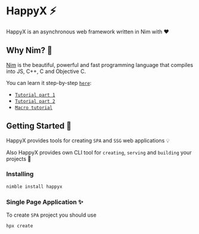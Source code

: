 # HappyX ⚡

HappyX is an asynchronous web framework written in Nim with ❤

## Why Nim? 👑

[Nim](nim-lang.org) is the beautiful, powerful and fast programming language that compiles into JS, C++, C and Objective C.

You can learn it step-by-step [`here`](https://nim-lang.org/documentation.html):

- [`Tutorial part 1`](https://nim-lang.org/docs/tut1.html)
- [`Tutorial part 2`](https://nim-lang.org/docs/tut2.html)
- [`Macro tutorial`](https://nim-lang.org/docs/tut3.html)


## Getting Started 📃

HappyX provides tools for creating `SPA` and `SSG` web applications 💡

Also HappyX provides own CLI tool for `creating`, `serving` and `building` your projects 🍍

### Installing

```bash
nimble install happyx
```


### Single Page Application ✨

To create `SPA` project you should use
```bash
hpx create
```
